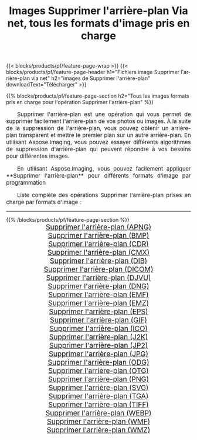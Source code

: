 ﻿---
title: Images Supprimer l'arrière-plan Via net, tous les formats d'image pris en charge 
weight: 3920
url: /fr/net/remove-background 
lang: fr
langdirlevel: 2
locales: zh-hans,ja,it,ru,de,es,fr,nl,id,lt,pl,pt,vi,tr,ko,zh-hant,ar,hi,th,sv,cs,uk,he
description: En utilisant Aspose.Imaging, vous pouvez facilement Supprimer l'arrière-plan images Via net
---

{{< blocks/products/pf/feature-page-wrap >}}
{{< blocks/products/pf/feature-page-header h1="Fichiers image Supprimer l'arrière-plan via net" h2="images de Supprimer l'arrière-plan" downloadText="Télécharger" >}}


{{% blocks/products/pf/feature-page-section  h2="Tous les images formats pris en charge pour l'opération Supprimer l'arrière-plan" %}}
<p align="justify" style="text-indent:2em;font-size:15px;">
Supprimer l'arrière-plan est une opération qui vous permet de supprimer facilement l'arrière-plan de vos photos ou images. À la suite de la suppression de l'arrière-plan, vous pouvez obtenir un arrière-plan transparent et mettre le premier plan sur un autre arrière-plan. En utilisant Aspose.Imaging, vous pouvez essayer différents algorithmes de suppression d'arrière-plan qui peuvent répondre à vos besoins pour différentes images.
</p>
<p align="justify" style="text-indent:2em;font-size:15px;">
En utilisant Aspose.Imaging, vous pouvez facilement appliquer **Supprimer l'arrière-plan** pour différents formats d'image par programmation
</p>
<p align="justify" style="text-indent:2em;font-size:15px;">
Liste complète des opérations Supprimer l'arrière-plan prises en charge par formats d'image :
</p>
<hr/>
{{% /blocks/products/pf/feature-page-section %}}
<div class="container-fluid productfamilypage bg-gray">
    <div class="convertypes bg-gray agp-content section">
        <div class="container">
		<div class="row other-converters" style="gap: 10px;font-size: 19px;text-align:center;">
		    <div class='col-md-2 other-converter remove-lp remove-rp'><a href="/imaging/fr/net/remove-background/apng" style="padding:15px;">Supprimer l'arrière-plan (APNG)</a></div><div class='col-md-2 other-converter remove-lp remove-rp'><a href="/imaging/fr/net/remove-background/bmp" style="padding:15px;">Supprimer l'arrière-plan (BMP)</a></div><div class='col-md-2 other-converter remove-lp remove-rp'><a href="/imaging/fr/net/remove-background/cdr" style="padding:15px;">Supprimer l'arrière-plan (CDR)</a></div><div class='col-md-2 other-converter remove-lp remove-rp'><a href="/imaging/fr/net/remove-background/cmx" style="padding:15px;">Supprimer l'arrière-plan (CMX)</a></div><div class='col-md-2 other-converter remove-lp remove-rp'><a href="/imaging/fr/net/remove-background/dib" style="padding:15px;">Supprimer l'arrière-plan (DIB)</a></div><div class='col-md-2 other-converter remove-lp remove-rp'><a href="/imaging/fr/net/remove-background/dicom" style="padding:15px;">Supprimer l'arrière-plan (DICOM)</a></div><div class='col-md-2 other-converter remove-lp remove-rp'><a href="/imaging/fr/net/remove-background/djvu" style="padding:15px;">Supprimer l'arrière-plan (DJVU)</a></div><div class='col-md-2 other-converter remove-lp remove-rp'><a href="/imaging/fr/net/remove-background/dng" style="padding:15px;">Supprimer l'arrière-plan (DNG)</a></div><div class='col-md-2 other-converter remove-lp remove-rp'><a href="/imaging/fr/net/remove-background/emf" style="padding:15px;">Supprimer l'arrière-plan (EMF)</a></div><div class='col-md-2 other-converter remove-lp remove-rp'><a href="/imaging/fr/net/remove-background/emz" style="padding:15px;">Supprimer l'arrière-plan (EMZ)</a></div><div class='col-md-2 other-converter remove-lp remove-rp'><a href="/imaging/fr/net/remove-background/eps" style="padding:15px;">Supprimer l'arrière-plan (EPS)</a></div><div class='col-md-2 other-converter remove-lp remove-rp'><a href="/imaging/fr/net/remove-background/gif" style="padding:15px;">Supprimer l'arrière-plan (GIF)</a></div><div class='col-md-2 other-converter remove-lp remove-rp'><a href="/imaging/fr/net/remove-background/ico" style="padding:15px;">Supprimer l'arrière-plan (ICO)</a></div><div class='col-md-2 other-converter remove-lp remove-rp'><a href="/imaging/fr/net/remove-background/j2k" style="padding:15px;">Supprimer l'arrière-plan (J2K)</a></div><div class='col-md-2 other-converter remove-lp remove-rp'><a href="/imaging/fr/net/remove-background/jp2" style="padding:15px;">Supprimer l'arrière-plan (JP2)</a></div><div class='col-md-2 other-converter remove-lp remove-rp'><a href="/imaging/fr/net/remove-background/jpg" style="padding:15px;">Supprimer l'arrière-plan (JPG)</a></div><div class='col-md-2 other-converter remove-lp remove-rp'><a href="/imaging/fr/net/remove-background/odg" style="padding:15px;">Supprimer l'arrière-plan (ODG)</a></div><div class='col-md-2 other-converter remove-lp remove-rp'><a href="/imaging/fr/net/remove-background/otg" style="padding:15px;">Supprimer l'arrière-plan (OTG)</a></div><div class='col-md-2 other-converter remove-lp remove-rp'><a href="/imaging/fr/net/remove-background/png" style="padding:15px;">Supprimer l'arrière-plan (PNG)</a></div><div class='col-md-2 other-converter remove-lp remove-rp'><a href="/imaging/fr/net/remove-background/svg" style="padding:15px;">Supprimer l'arrière-plan (SVG)</a></div><div class='col-md-2 other-converter remove-lp remove-rp'><a href="/imaging/fr/net/remove-background/tga" style="padding:15px;">Supprimer l'arrière-plan (TGA)</a></div><div class='col-md-2 other-converter remove-lp remove-rp'><a href="/imaging/fr/net/remove-background/tiff" style="padding:15px;">Supprimer l'arrière-plan (TIFF)</a></div><div class='col-md-2 other-converter remove-lp remove-rp'><a href="/imaging/fr/net/remove-background/webp" style="padding:15px;">Supprimer l'arrière-plan (WEBP)</a></div><div class='col-md-2 other-converter remove-lp remove-rp'><a href="/imaging/fr/net/remove-background/wmf" style="padding:15px;">Supprimer l'arrière-plan (WMF)</a></div><div class='col-md-2 other-converter remove-lp remove-rp'><a href="/imaging/fr/net/remove-background/wmz" style="padding:15px;">Supprimer l'arrière-plan (WMZ)</a></div>
                </div>
        </div>
    </div>
</div>
<br/>
